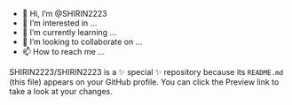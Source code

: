 - 👋 Hi, I’m @SHIRIN2223
- 👀 I’m interested in ...
- 🌱 I’m currently learning ...
- 💞️ I’m looking to collaborate on ...
- 📫 How to reach me ...


SHIRIN2223/SHIRIN2223 is a ✨ special ✨ repository because its `README.md` (this file) appears on your GitHub profile.
You can click the Preview link to take a look at your changes.

